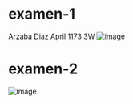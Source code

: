 # examen-1
Arzaba Diaz April 1173 3W
![image](https://github.com/user-attachments/assets/cbf95f57-0026-45a8-9714-392008fb5634)
# examen-2
![image](https://github.com/user-attachments/assets/12163644-896e-4cee-a7d6-0328b5d871f8)
